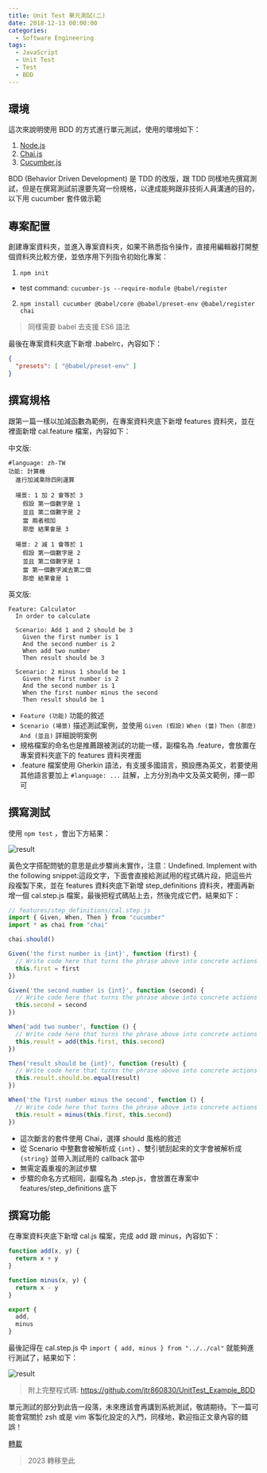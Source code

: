 ```yaml
---
title: Unit Test 單元測試(二)
date: 2018-12-13 00:00:00
categories:
  - Software Engineering
tags:
  - JavaScript
  - Unit Test
  - Test
  - BDD
---
```


## 環境

這次來說明使用 BDD 的方式進行單元測試，使用的環境如下：

1. [Node.js]()
2. [Chai.js]()
3. [Cucumber.js]()

BDD (Behavior Driven Development) 是 TDD 的改版，跟 TDD 同樣地先撰寫測試，但是在撰寫測試前還要先寫一份規格，以達成能夠跟非技術人員溝通的目的，以下用 cucumber 套件做示範

## 專案配置

創建專案資料夾，並進入專案資料夾，如果不熟悉指令操作，直接用編輯器打開整個資料夾比較方便，並依序用下列指令初始化專案：

1. `npm init`
  - test command: `cucumber-js --require-module @babel/register`
2. `npm install cucumber @babel/core @babel/preset-env @babel/register chai`

> 同樣需要 babel 去支援 ES6 語法

最後在專案資料夾底下新增 .babelrc，內容如下：

```json
{
  "presets": [ "@babel/preset-env" ]
}
```

## 撰寫規格

跟第一篇一樣以加減函數為範例，在專案資料夾底下新增 features 資料夾，並在裡面新增 cal.feature 檔案，內容如下：

中文版:
```gherkin
#language: zh-TW
功能: 計算機
  進行加減乘除四則運算

  場景: 1 加 2 會等於 3
    假設 第一個數字是 1
    並且 第二個數字是 2
    當 兩者相加
    那麼 結果會是 3

  場景: 2 減 1 會等於 1
    假設 第一個數字是 2
    並且 第二個數字是 1
    當 第一個數字減去第二個
    那麼 結果會是 1
```

英文版:
```gherkin
Feature: Calculator
  In order to calculate

  Scenario: Add 1 and 2 should be 3
    Given the first number is 1
    And the second number is 2
    When add two number
    Then result should be 3

  Scenario: 2 minus 1 should be 1
    Given the first number is 2
    And the second number is 1
    When the first number minus the second
    Then result should be 1
```

- `Feature (功能)` 功能的敘述
- `Scenario (場景)` 描述測試案例，並使用 `Given (假設)` `When (當)` `Then (那麼)` `And (並且)` 詳細說明案例
- 規格檔案的命名也是推薦跟被測試的功能一樣，副檔名為 .feature，會放置在專案資料夾底下的 features 資料夾裡面
- .feature 檔案使用 Gherkin 語法，有支援多國語言，預設應為英文，若要使用其他語言要加上 `#language: ...` 註解，上方分別為中文及英文範例，擇一即可

## 撰寫測試

使用 `npm test` ，會出下方結果：

![result](result-1.png)

黃色文字搭配問號的意思是此步驟尚未實作，注意：Undefined. Implement with the following snippet:這段文字，下面會直接給測試用的程式碼片段，把這些片段複製下來，並在 features 資料夾底下新增 step_definitions 資料夾，裡面再新增一個 cal.step.js 檔案，最後把程式碼貼上去，然後完成它們，結果如下：

```javascript
// features/step_definitions/cal.step.js
import { Given, When, Then } from "cucumber"
import * as chai from "chai"

chai.should()

Given('the first number is {int}', function (first) {
  // Write code here that turns the phrase above into concrete actions
  this.first = first
})

Given('the second number is {int}', function (second) {
  // Write code here that turns the phrase above into concrete actions
  this.second = second
})

When('add two number', function () {
  // Write code here that turns the phrase above into concrete actions
  this.result = add(this.first, this.second)
})

Then('result should be {int}', function (result) {
  // Write code here that turns the phrase above into concrete actions
  this.result.should.be.equal(result)
})

When('the first number minus the second', function () {
  // Write code here that turns the phrase above into concrete actions
  this.result = minus(this.first, this.second)
})
```

- 這次斷言的套件使用 Chai，選擇 should 風格的敘述
- 從 Scenario 中整數會被解析成 `{int}` 、雙引號刮起來的文字會被解析成 `{string}` 並帶入測試用的 callback 當中
- 無需定義重複的測試步驟
- 步驟的命名方式相同，副檔名為 .step.js，會放置在專案中 features/step_definitions 底下

## 撰寫功能

在專案資料夾底下新增 cal.js 檔案，完成 add 跟 minus，內容如下：

```javascript
function add(x, y) {
  return x + y
}

function minus(x, y) {
  return x - y
}

export {
  add, 
  minus
}
```

最後記得在 cal.step.js 中 `import { add, minus } from "../../cal"` 就能夠進行測試了，結果如下：

![result](result-2.png)

> 附上完整程式碼: https://github.com/jtr860830/UnitTest_Example_BDD

單元測試的部分到此告一段落，未來應該會再講到系統測試，敬請期待。下一篇可能會寫關於 zsh 或是 vim 客製化設定的入門，同樣地，歡迎指正文章內容的錯誤！

[轉載](https://medium.com/%E6%B6%88%E5%A4%B1%E7%9A%84%E8%B3%87%E9%A1%A7%E5%AE%A4/unit-test-%E5%96%AE%E5%85%83%E6%B8%AC%E8%A9%A6-%E4%BA%8C-c0556eae1cf4)

> 2023 轉移至此